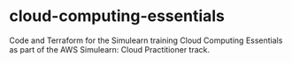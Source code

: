 # cloud-computing-essentials

Code and Terraform for the Simulearn training Cloud Computing Essentials as part of the AWS Simulearn: Cloud Practitioner track.
